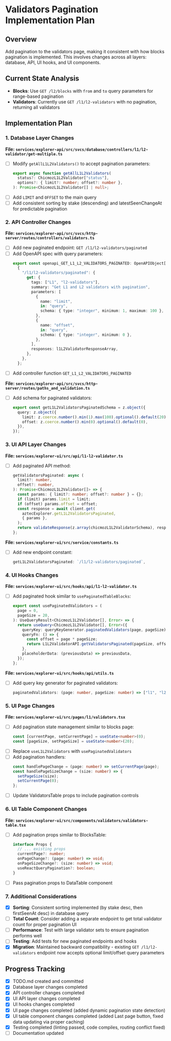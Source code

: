 # Validators Pagination Implementation Plan

## Overview

Add pagination to the validators page, making it consistent with how blocks pagination is implemented. This involves changes across all layers: database, API, UI hooks, and UI components.

## Current State Analysis

- **Blocks**: Use `GET /l2/blocks` with `from` and `to` query parameters for range-based pagination
- **Validators**: Currently use `GET /l1/l2-validators` with no pagination, returning all validators

## Implementation Plan

### 1. Database Layer Changes

**File: `services/explorer-api/src/svcs/database/controllers/l1/l2-validator/get-multiple.ts`**

- [ ] Modify `getAllL1L2Validators()` to accept pagination parameters:
  ```typescript
  export async function getAllL1L2Validators(
    status?: ChicmozL1L2Validator["status"],
    options?: { limit?: number; offset?: number },
  ): Promise<ChicmozL1L2Validator[] | null>;
  ```
- [ ] Add `LIMIT` and `OFFSET` to the main query
- [ ] Add consistent sorting by stake (descending) and latestSeenChangeAt for predictable pagination

### 2. API Controller Changes

**File: `services/explorer-api/src/svcs/http-server/routes/controllers/validators.ts`**

- [ ] Add new paginated endpoint: `GET /l1/l2-validators/paginated`
- [ ] Add OpenAPI spec with query parameters:
  ```typescript
  export const openapi_GET_L1_L2_VALIDATORS_PAGINATED: OpenAPIObject["paths"] =
    {
      "/l1/l2-validators/paginated": {
        get: {
          tags: ["L1", "l2-validators"],
          summary: "Get L1 and L2 validators with pagination",
          parameters: [
            {
              name: "limit",
              in: "query",
              schema: { type: "integer", minimum: 1, maximum: 100 },
            },
            {
              name: "offset",
              in: "query",
              schema: { type: "integer", minimum: 0 },
            },
          ],
          responses: l1L2ValidatorResponseArray,
        },
      },
    };
  ```
- [ ] Add controller function `GET_L1_L2_VALIDATORS_PAGINATED`

**File: `services/explorer-api/src/svcs/http-server/routes/paths_and_validation.ts`**

- [ ] Add schema for paginated validators:
  ```typescript
  export const getL1L2ValidatorsPaginatedSchema = z.object({
    query: z.object({
      limit: z.coerce.number().min(1).max(100).optional().default(20),
      offset: z.coerce.number().min(0).optional().default(0),
    }),
  });
  ```

### 3. UI API Layer Changes

**File: `services/explorer-ui/src/api/l1-l2-validator.ts`**

- [ ] Add paginated API method:
  ```typescript
  getValidatorsPaginated: async (
    limit?: number,
    offset?: number,
  ): Promise<ChicmozL1L2Validator[]> => {
    const params: { limit?: number; offset?: number } = {};
    if (limit) params.limit = limit;
    if (offset) params.offset = offset;
    const response = await client.get(
      aztecExplorer.getL1L2ValidatorsPaginated,
      { params },
    );
    return validateResponse(z.array(chicmozL1L2ValidatorSchema), response.data);
  };
  ```

**File: `services/explorer-ui/src/service/constants.ts`**

- [ ] Add new endpoint constant:
  ```typescript
  getL1L2ValidatorsPaginated: `/l1/l2-validators/paginated`,
  ```

### 4. UI Hooks Changes

**File: `services/explorer-ui/src/hooks/api/l1-l2-validator.ts`**

- [ ] Add paginated hook similar to `usePaginatedTableBlocks`:
  ```typescript
  export const usePaginatedValidators = (
    page = 0,
    pageSize = 20,
  ): UseQueryResult<ChicmozL1L2Validator[], Error> => {
    return useQuery<ChicmozL1L2Validator[], Error>({
      queryKey: queryKeyGenerator.paginatedValidators(page, pageSize),
      queryFn: () => {
        const offset = page * pageSize;
        return L1L2ValidatorAPI.getValidatorsPaginated(pageSize, offset);
      },
      placeholderData: (previousData) => previousData,
    });
  };
  ```

**File: `services/explorer-ui/src/hooks/api/utils.ts`**

- [ ] Add query key generator for paginated validators:
  ```typescript
  paginatedValidators: (page: number, pageSize: number) => ["l1", "l2-validators", "paginated", page, pageSize],
  ```

### 5. UI Page Changes

**File: `services/explorer-ui/src/pages/l1/validators.tsx`**

- [ ] Add pagination state management similar to blocks page:
  ```typescript
  const [currentPage, setCurrentPage] = useState<number>(0);
  const [pageSize, setPageSize] = useState<number>(20);
  ```
- [ ] Replace `useL1L2Validators` with `usePaginatedValidators`
- [ ] Add pagination handlers:
  ```typescript
  const handlePageChange = (page: number) => setCurrentPage(page);
  const handlePageSizeChange = (size: number) => {
    setPageSize(size);
    setCurrentPage(0);
  };
  ```
- [ ] Update ValidatorsTable props to include pagination controls

### 6. UI Table Component Changes

**File: `services/explorer-ui/src/components/validators/validators-table.tsx`**

- [ ] Add pagination props similar to BlocksTable:
  ```typescript
  interface Props {
    // ... existing props
    currentPage?: number;
    onPageChange?: (page: number) => void;
    onPageSizeChange?: (size: number) => void;
    useReactQueryPagination?: boolean;
  }
  ```
- [ ] Pass pagination props to DataTable component

### 7. Additional Considerations

- [x] **Sorting**: Consistent sorting implemented (by stake desc, then firstSeenAt desc) in database query
- [ ] **Total Count**: Consider adding a separate endpoint to get total validator count for proper pagination UI
- [ ] **Performance**: Test with large validator sets to ensure pagination performs well
- [ ] **Testing**: Add tests for new paginated endpoints and hooks
- [x] **Migration**: Maintained backward compatibility - existing `GET /l1/l2-validators` endpoint now accepts optional limit/offset query parameters

## Progress Tracking

- [x] TODO.md created and committed
- [x] Database layer changes completed
- [x] API controller changes completed
- [x] UI API layer changes completed
- [x] UI hooks changes completed
- [x] UI page changes completed (added dynamic pagination state detection)
- [x] UI table component changes completed (added Last page button, fixed data updating via proper caching)
- [x] Testing completed (linting passed, code compiles, routing conflict fixed)
- [ ] Documentation updated
